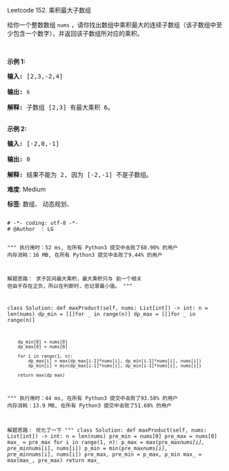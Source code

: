 Leetcode 152. 乘积最大子数组
<p>给你一个整数数组 <code>nums</code>&nbsp;，请你找出数组中乘积最大的连续子数组（该子数组中至少包含一个数字），并返回该子数组所对应的乘积。</p>


<p>&nbsp;</p>



<p><strong>示例 1:</strong></p>



<pre><strong>输入:</strong> [2,3,-2,4]

<strong>输出:</strong> <code>6</code>

<strong>解释:</strong>&nbsp;子数组 [2,3] 有最大乘积 6。

</pre>



<p><strong>示例 2:</strong></p>



<pre><strong>输入:</strong> [-2,0,-1]

<strong>输出:</strong> 0

<strong>解释:</strong>&nbsp;结果不能为 2, 因为 [-2,-1] 不是子数组。</pre>





 **难度**: Medium



 **标签**: 数组、 动态规划、 





<div class="hcb_wrap">
<pre class="prism undefined-numbers lang-python" data-lang="Python"><code>
# -*- coding: utf-8 -*-
# @Author  : LG

"""
执行用时：52 ms, 在所有 Python3 提交中击败了68.90% 的用户
内存消耗：16 MB, 在所有 Python3 提交中击败了9.44% 的用户

解题思路：
    求子区间最大乘积，最大乘积只与 前一个相关
    但由于存在正负，所以在判断时，也记录最小值。
"""

class Solution:
    def maxProduct(self, nums: List[int]) -> int:
        n = len(nums)
        dp_min = [[]for _ in range(n)]
        dp_max = [[]for _ in range(n)]

        dp_min[0] = nums[0]
        dp_max[0] = nums[0]

        for i in range(1, n):
            dp_max[i] = max(dp_max[i-1]*nums[i], dp_min[i-1]*nums[i], nums[i])
            dp_min[i] = min(dp_max[i-1]*nums[i], dp_min[i-1]*nums[i], nums[i])

        return max(dp_max)

"""
执行用时：44 ms, 在所有 Python3 提交中击败了93.58% 的用户
内存消耗：13.9 MB, 在所有 Python3 提交中击败了51.68% 的用户

解题思路：
    优化了一下
"""
class Solution:
    def maxProduct(self, nums: List[int]) -> int:
        n = len(nums)
        pre_min = nums[0]
        pre_max = nums[0]
        max_ = pre_max
        for i in range(1, n):
            p_max = max(pre_max*nums[i], pre_min*nums[i], nums[i])
            p_min = min(pre_max*nums[i], pre_min*nums[i], nums[i])
            pre_max, pre_min = p_max, p_min
            max_ = max(max_, pre_max)
        return max_</code></pre></div>
